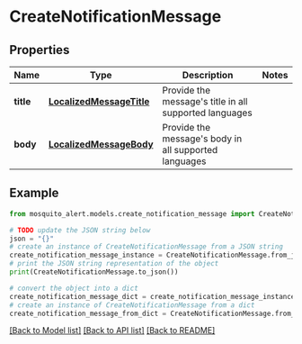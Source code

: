 # CreateNotificationMessage


## Properties

Name | Type | Description | Notes
------------ | ------------- | ------------- | -------------
**title** | [**LocalizedMessageTitle**](LocalizedMessageTitle.md) | Provide the message&#39;s title in all supported languages | 
**body** | [**LocalizedMessageBody**](LocalizedMessageBody.md) | Provide the message&#39;s body in all supported languages | 

## Example

```python
from mosquito_alert.models.create_notification_message import CreateNotificationMessage

# TODO update the JSON string below
json = "{}"
# create an instance of CreateNotificationMessage from a JSON string
create_notification_message_instance = CreateNotificationMessage.from_json(json)
# print the JSON string representation of the object
print(CreateNotificationMessage.to_json())

# convert the object into a dict
create_notification_message_dict = create_notification_message_instance.to_dict()
# create an instance of CreateNotificationMessage from a dict
create_notification_message_from_dict = CreateNotificationMessage.from_dict(create_notification_message_dict)
```
[[Back to Model list]](../README.md#documentation-for-models) [[Back to API list]](../README.md#documentation-for-api-endpoints) [[Back to README]](../README.md)


